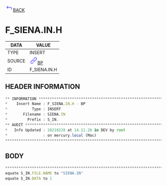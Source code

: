<img src="../.resources/themes/unicons-line-6563ff/corner-up-left-alt.svg" alt="BACK" width="25" />[BACK](../DOCS/BP.md)  
# F_SIENA.IN.H  
|DATA|VALUE|
| --- | --- |
|TYPE|INSERT|
|SOURCE|<img src="../.resources/themes/unicons-line-6563ff/link.svg" alt="BP" width="25" />[BP](../DOCS/BP.md)|
|ID|F_SIENA.IN.H|
    
    
## HEADER INFORMATION  
```javascript
** INFORMATION ****************************************************************
*    Insert Name : F_SIENA.IN.H - BP
*           Type : INSERT
*       Filename : SIENA.IN
*         Prefix : S_IN.
** AUDIT **********************************************************************
*   Info Updated : 20210228 at 14.11.28 in DEV by root
*                : on mercury.local (Mac)
*******************************************************************************
```
## BODY  
```javascript
*******************************************************************************
equate S_IN.FILE.NAME to "SIENA.IN"
equate S_IN.DATA to 1
```
